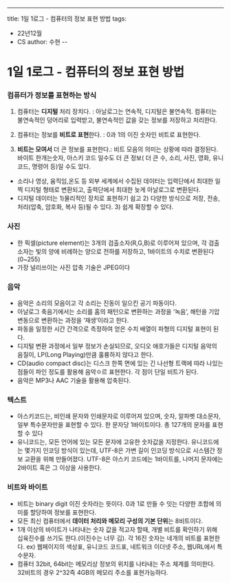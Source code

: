 ---
title: 1일 1로그 - 컴퓨터의 정보 표현 방법
tags:
- 22년12월
- CS
author: 수현
--
# 1일 1로그 - 컴퓨터의 정보 표현 방법

### 컴퓨터가 정보를 표현하는 방식

1) 컴퓨터는 **디지털** 처리 장치다. :  아날로그는 연속적, 디지털은 불연속적. 컴퓨터는 불연속적인 덩어리로 입력받고, 불연속적인 값을 갖는 정보를 저장하고 처리한다.

2) 컴퓨터는 정보를 **비트로 표현**한다. : 0과 1의 이진 숫자인 비트로 표현한다.

3) **비트는 모여서** 더 큰 정보를 표현한다.: 비트 모음의 의미는 상황에 따라 결정된다. 바이트 한개는숫자,  아스키 코드 일수도 더 큰 정보( 더 큰 수, 소리, 사진, 영화, 유니코드, 명령어 등)일 수도 있다.

- 소리나 영상, 움직임,온도 등 외부 세계에서 수집된 데이터는 입력단에서 최대한 일찍 디지털 형태로 변환되고, 출력단에서  최대한 늦게 아날로그로 변환된다.
- 디지털 데이터는 1)물리적인 장치로 표현하기 쉽고 2) 다양한 방식으로 저장, 전송, 처리(압축, 암호화, 복사 등)될 수 있다. 3) 쉽게 확장할 수 있다.

### 사진

- 한 픽셀(picture element)는 3개의 검출소자(R,G,B)로 이루어져 있으며, 각 검출소자는 빛의 양에 비례하는 양으로 전하를 저장하고, 1바이트의 수치로 변환된다(0~255)
- 가장 널리쓰이는 사진 압축 기술은 JPEG이다

### 음악

- 음악은 소리의 모음이고 각 소리는 진동이 일으킨 공기 파동이다.
- 아날로그 축음기에서는 소리를 홈의 패턴으로 변환하는 과정을 ‘녹음’, 해턴을 기압 변동으로 변환하는 과정을 ‘재생’이라고 한다.
- 파동을 일정한 시간 간격으로 측정하여 얻은 수치 배열이 파형의 디지털 표현이 된다.
- 디지털 변환 과정에서 일부 정보가 손실되므로, 오디오 애호가들은 디지털 음악의 음질이, LP(Long Playing)만큼 훌륭하지 않다고 한다.
- CD(audio compact disc)는 디스크 한쪽 면에 있는 긴 나선형 트랙에 따라 나있는 점들이 파인 정도를 활용해 음악ㅇ르 표현한다. 각 점이 단일 비트가 된다.
- 음악은 MP3나 AAC 기술을 활용해 압축된다.

### 텍스트

- 아스키코드는, 비인쇄 문자와 인쇄문자로 이루어져 있으며, 숫자, 알파벳 대소문자, 일부 특수문자만을 표현할 수 있다. 한 문자당 1바이트이다. 총 127개의 문자를 표현할 수 있다
- 유니코드는, 모든 언어에 있는 모든 문자에 고유한 숫자값을 지정한다. 유니코드에는 몇가지 인코딩 방식이 있는데, UTF-8은 가변 길이 인코딩 방식으로 시스템간 정보 교환을 위해 만들어졌다. UTF-8은 아스키 코드에는 1바이트를, 나머지 문자에는 2바이트 혹은 그 이상을 사용한다.

### 비트와 바이트

- 비트는 binary digit 이진 숫자라는 뜻이다. 0과 1로 만들 수 잇는 다양한 조합에 의미를 할당하여 정보를 표현한다.
- 모든 최신 컴퓨터에서 **데이터 처리와 메모리 구성의 기본 단위**는 8비트이다.
- 1개 이상의 바이트가 나타내는 숫자 값을 적고자 할때, 개별 비트를 확인하기 위해 십육진수를 쓰기도 한다.(이진수는 너무 김). 각 16진 숫자는 네개의 비트를 표현한다. ex) 웹페이지의 색상표,  유니코드 코드표, 네트워크 이더넷 주소, 웹URL에서 특수문자.
- 컴퓨터 32bit, 64bit는 메모리상 정보의 위치를 나타내는 주소 체계를 의미한다. 32비트의 경우 2^32즉 4GB의 메모리 주소를 표현가능하다.